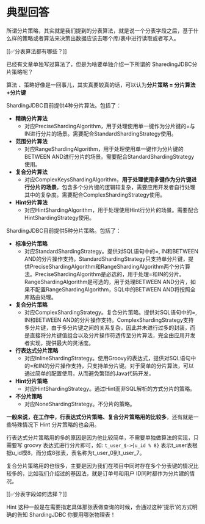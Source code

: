 # 典型回答


所谓分片策略，其实就是我们提到的分表算法，就是说一个分表字段之后，基于什么样的策略或者算法来决策出数据应该去哪个库/表中进行读取或者写入。



[[✅分表算法都有哪些？]]



已经有文章单独写过算法了，但是为啥要单独介绍一下所谓的 SharedingJDBC分片策略呢？



算法 、策略好像是一回事儿，其实真要较真的话，可以认为**分片策略 = 分片算法+分片键**



ShardingJDBC目前提供4种分片算法。包括了：



+ **精确分片算法**
    - 对应PreciseShardingAlgorithm，用于处理使用单一键作为分片键的=与IN进行分片的场景。需要配合StandardShardingStrategy使用。
+ **范围分片算法**
    - 对应RangeShardingAlgorithm，用于处理使用单一键作为分片键的BETWEEN AND进行分片的场景。需要配合StandardShardingStrategy使用。
+ **复合分片算法**
    - 对应ComplexKeysShardingAlgorithm，**用于处理使用多键作为分片键进行分片的场景**，包含多个分片键的逻辑较复杂，需要应用开发者自行处理其中的复杂度。需要配合ComplexShardingStrategy使用。
+ **Hint分片算法**
    - 对应HintShardingAlgorithm，用于处理使用Hint行分片的场景。需要配合HintShardingStrategy使用。



ShardingJDBC目前提供5种分片策略。包括了：

+ **标准分片策略**
    - 对应StandardShardingStrategy。提供对SQL语句中的=, IN和BETWEEN AND的分片操作支持。StandardShardingStrategy只支持单分片键，提供PreciseShardingAlgorithm和RangeShardingAlgorithm两个分片算法。PreciseShardingAlgorithm是必选的，用于处理=和IN的分片。RangeShardingAlgorithm是可选的，用于处理BETWEEN AND分片，如果不配置RangeShardingAlgorithm，SQL中的BETWEEN AND将按照全库路由处理。
+ **复合分片策略**
    - 对应ComplexShardingStrategy。复合分片策略。提供对SQL语句中的=, IN和BETWEEN AND的分片操作支持。ComplexShardingStrategy支持多分片键，由于多分片键之间的关系复杂，因此并未进行过多的封装，而是直接将分片键值组合以及分片操作符透传至分片算法，完全由应用开发者实现，提供最大的灵活度。
+ **行表达式分片策略**
    - 对应InlineShardingStrategy。使用Groovy的表达式，提供对SQL语句中的=和IN的分片操作支持，只支持单分片键。对于简单的分片算法，可以通过简单的配置使用，从而避免繁琐的Java代码开发，
+ **Hint分片策略**
    - 对应HintShardingStrategy。通过Hint而非SQL解析的方式分片的策略。
+ **不分片策略**
    - 对应NoneShardingStrategy。不分片的策略。



**一般来说，在工作中，行表达式分片策略、复合分片策略用的比较多**，还有就是一些特殊情况下 Hint 分片策略的也会用。



行表达式分片策略用的多的原因是因为他比较简单，不需要单独做算法的实现，只需要写 groovy 表达式进行分片即可，如: `t_user_$->{u_id % 8}` 表示t_user表根据u_id模8，而分成8张表，表名称为t_user_0到t_user_7。



复合分片策略用的也很多，主要是因为我们在项目中同时存在多个分表键的情况比较多的，比如我们介绍过的基因法，就是订单号和用户 ID同时都作为分片建的情况。



[[✅分表字段如何选择？]]



Hint 这种一般是在需要指定具体那张表做查询的时候，会通过这种'提示'的方式明确的告知 ShardingJDBC 你要用哪张物理表！



